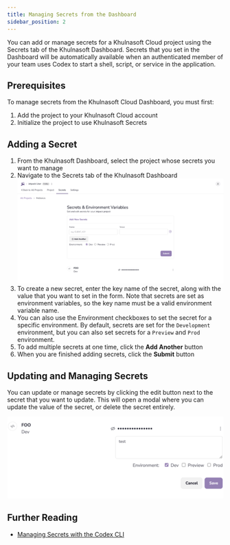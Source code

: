 ```yaml
---
title: Managing Secrets from the Dashboard
sidebar_position: 2
---
```


You can add or manage secrets for a Khulnasoft Cloud project using the Secrets tab of the Khulnasoft Dashboard. Secrets that you set in the Dashboard will be automatically available when an authenticated member of your team uses Codex to start a shell, script, or service in the application.

## Prerequisites

To manage secrets from the Khulnasoft Cloud Dashboard, you must first:

1. Add the project to your Khulnasoft Cloud account
2. Initialize the project to use Khulnasoft Secrets

## Adding a Secret

1. From the Khulnasoft Dashboard, select the project whose secrets you want to manage
1. Navigate to the Secrets tab of the Khulnasoft Dashboard
   ![Khulnasoft Dashboard Secrets Tab](../../../static/img/secrets_tab.png)
1. To create a new secret, enter the key name of the secret, along with the value that you want to set in the form. Note that secrets are set as environment variables, so the key name must be a valid environment variable name.
1. You can also use the Environment checkboxes to set the secret for a specific environment. By default, secrets are set for the `Development` environment, but you can also set secrets for a `Preview` and `Prod` environment.
1. To add multiple secrets at one time, click the **Add Another** button
1. When you are finished adding secrets, click the **Submit** button

## Updating and Managing Secrets

You can update or manage secrets by clicking the edit button next to the secret that you want to update. This will open a modal where you can update the value of the secret, or delete the secret entirely.

![Editing Secrets](../../../static/img/edit_secrets.png)

## Further Reading

- [Managing Secrets with the Codex CLI](./secrets_cli.md)
